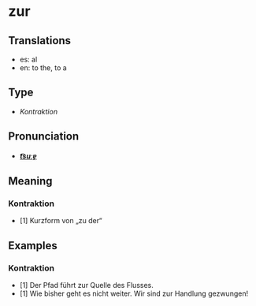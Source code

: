 # zur
## Translations
- es: al
- en: to the, to a
## Type
- _Kontraktion_
## Pronunciation
- **_[t͡suːɐ̯](https://commons.wikimedia.org/wiki/File:De-zur.ogg)_**
## Meaning
### Kontraktion
- [1] Kurzform von „zu der“
## Examples
### Kontraktion
- [1] Der Pfad führt zur Quelle des Flusses.
- [1] Wie bisher geht es nicht weiter. Wir sind zur Handlung gezwungen!
